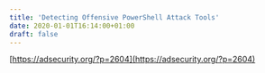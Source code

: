 ```yaml
---
title: 'Detecting Offensive PowerShell Attack Tools'
date: 2020-01-01T16:14:00+01:00
draft: false
---
```


[https://adsecurity.org/?p=2604](https://adsecurity.org/?p=2604)